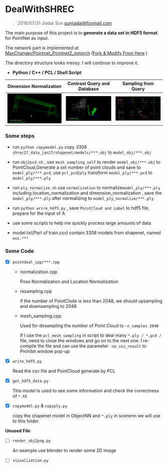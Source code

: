 # DealWithSHREC

> 2018/07/31  Jiadai Sun  sunjiadai@foxmail.com

The main purpose of this project is to **generate a data set in HDF5 format** for PointNet as input. 

The network part is implemented at [MaxChanger/Pointnet_Pointnet2_pytorch](https://github.com/MaxChanger/Pointnet_Pointnet2_pytorch)  ([Fork & Modify From Here](https://github.com/yanx27/Pointnet_Pointnet2_pytorch) )

The directory structure looks messy. I will continue to improve it.

- **Python  / C++ / PCL / Shell Script**

|    Dimension Normalization     |  Contrast Query and Database   |    Sampling from Query    |
| :----------------------------: | :----------------------------: | :-----------------------: |
| ![](./img/normalization_1.png) | ![](./img/normalization_2.png) | ![](./img/pointcloud.png) |

### Some steps

- run `python copymodel.py` copy 3308 `shrec17_data_jan27/shapenet/models/***.obj` to `model_obj/***.obj`

- run `obj2pcd.sh` , use `mesh_sampling_self` to render `model_obj/***.obj` to PointCloud,Generate a set number of point clouds  and save to `model_ply/***.pcd`, use `pcl_pcd2ply` transform `model_ply/***.pcd` to `model_ply/***.ply`

- run `ply_normalize.sh` use `normalization` to normalize`model_ply/***.ply` including location_normalization and dimension_normalization , save the `model_ply/***.ply` after normalizing to `model_ply_normalize/***.ply`

- run `python wrire_hdf5.py` , save `PointCloud and Label` to hdf5 file, prepare for the input of A
- use some scripts to help me quickly process large amounts of data
- model.txt(Part of train.csv) contain 3308 models from shapenet, named `wss.***`

### Some Code

- [x] `pointdeal_cpp/***.cpp`

  - normalization.cpp

    Pose Normalization and Location Normalization

  - resampling.cpp

    if the number of PointClode is less than 2048, we should upsampling and downsampling to 2048

  - mesh_sampling.cpp

    Used for desampling the number of Point Cloud to `-n_samples 2048`

    If I use the `pcl_mesh_sampling` in script to deal many `*.ply / *.pcd /` file, need to close the  windows and go on to the next one. I re-compile the file and can use the parameter `-no_vis_result`  to Prohibit window pop-up

- [x] `write_hdf5.py`

  Read the csv file and PointCloud generate by PCL

- [x] `get_hdf5_data.py`

  This model is used to see some information and check the correctness of `*.h5` 

- [x] `copymodel.py` & `copyply.py`

  copy the shapenet model in ObjectNN  and `*.ply`  in scenenn we will use to this folder 

**Unused File**

- [ ] `render_obj2png.py`

  An example use blender to render some 2D image

- [ ] `visualization.py`

   



